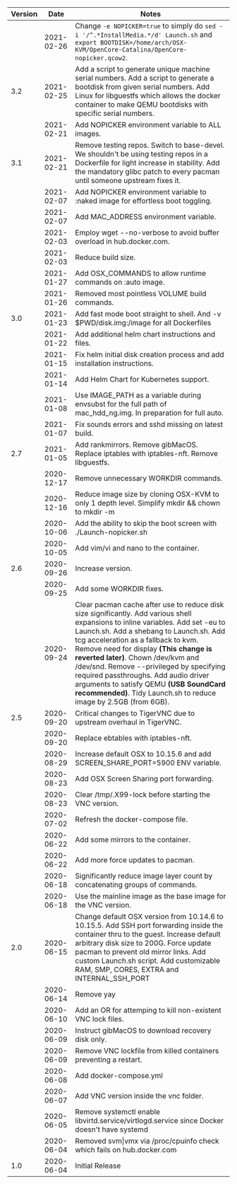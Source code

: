 |Version|Date|Notes|
|---|---|---|
|   |2021-02-26|Change `-e NOPICKER=true` to simply do `sed -i '/^.*InstallMedia.*/d' Launch.sh` and `export BOOTDISK=/home/arch/OSX-KVM/OpenCore-Catalina/OpenCore-nopicker.qcow2`.|
|3.2|2021-02-25|Add a script to generate unique machine serial numbers. Add a script to generate a bootdisk from given serial numbers. Add Linux for libguestfs which allows the docker container to make QEMU bootdisks with specific serial numbers.|
|   |2021-02-21|Add NOPICKER environment variable to ALL images.|
|3.1|2021-02-21|Remove testing repos. Switch to base-devel. We shouldn't be using testing repos in a Dockerfile for light increase in stability. Add the mandatory glibc patch to every pacman until someone upstream fixes it.|
|   |2021-02-07|Add NOPICKER environment variable to :naked image for effortless boot toggling.|
|   |2021-02-07|Add MAC_ADDRESS environment variable.|
|   |2021-02-03|Employ wget --no-verbose to avoid buffer overload in hub.docker.com.|
|   |2021-02-03|Reduce build size.|
|   |2021-01-27|Add OSX_COMMANDS to allow runtime commands on :auto image.|
|   |2021-01-26|Removed most pointless VOLUME build commands.|
|3.0|2021-01-23|Add fast mode boot straight to shell. And -v $PWD/disk.img:/image for all Dockerfiles|
|   |2021-01-22|Add additional helm chart instructions and files.|
|   |2021-01-15|Fix helm initial disk creation process and add installation instructions.|
|   |2021-01-14|Add Helm Chart for Kubernetes support.|
|   |2021-01-08|Use IMAGE_PATH as a variable during envsubst for the full path of mac_hdd_ng.img. In preparation for full auto.|
|   |2021-01-07|Fix sounds errors and sshd missing on latest build.|
|2.7|2021-01-05|Add rankmirrors. Remove gibMacOS. Replace iptables with iptables-nft. Remove libguestfs.|
|   |2020-12-17|Remove unnecessary WORKDIR commands.|
|   |2020-12-16|Reduce image size by cloning OSX-KVM to only 1 depth level. Simplify mkdir && chown to mkdir -m|
|   |2020-10-06|Add the ability to skip the boot screen with ./Launch-nopicker.sh|
|   |2020-10-05|Add vim/vi and nano to the container.|
|2.6|2020-09-26|Increase version.|
|   |2020-09-25|Add some WORKDIR fixes.|
|   |2020-09-24|Clear pacman cache after use to reduce disk size significantly. Add various shell expansions to inline variables. Add set -eu to Launch.sh. Add a shebang to Launch.sh. Add tcg acceleration as a fallback to kvm. Remove need for display **(This change is reverted later)**. Chown /dev/kvm and /dev/snd. Remove --privileged by specifying required passthroughs. Add audio driver arguments to satisfy QEMU **(USB SoundCard recommended)**. Tidy Launch.sh to reduce image by 2.5GB (from 6GB).  |
|2.5|2020-09-20|Critical changes to TigerVNC due to upstream overhaul in TigerVNC.|
|   |2020-09-20|Replace ebtables with iptables-nft.|
|   |2020-08-29|Increase default OSX to 10.15.6 and add SCREEN_SHARE_PORT=5900 ENV variable.|
|   |2020-08-23|Add OSX Screen Sharing port forwarding.|
|   |2020-08-23|Clear /tmp/.X99-lock before starting the VNC version.|
|   |2020-07-02|Refresh the docker-compose file.|
|   |2020-06-22|Add some mirrors to the container.|
|   |2020-06-22|Add more force updates to pacman.|
|   |2020-06-18|Significantly reduce image layer count by concatenating groups of commands.|
|   |2020-06-18|Use the mainline image as the base image for the VNC version.|
|2.0|2020-06-15|Change  default OSX version from 10.14.6 to 10.15.5. Add SSH port forwarding inside the container thru to the guest. Increase default arbitrary disk size to 200G. Force update pacman to prevent old mirror links. Add custom Launch.sh script. Add customizable RAM, SMP, CORES, EXTRA and INTERNAL_SSH_PORT|
|   |2020-06-14|Remove yay|
|   |2020-06-10|Add an OR for attemping to kill non-existent VNC lock files.|
|   |2020-06-09|Instruct gibMacOS to download recovery disk only.|
|   |2020-06-09|Remove VNC lockfile from killed containers preventing a restart.|
|   |2020-06-08|Add docker-compose.yml|
|   |2020-06-07|Add VNC version inside the vnc folder.|
|   |2020-06-05|Remove systemctl enable libvirtd.service/virtlogd.service since Docker doesn't have systemd|
|   |2020-06-04|Removed svm\|vmx via /proc/cpuinfo check which fails on hub.docker.com|
|1.0|2020-06-04|Initial Release|

